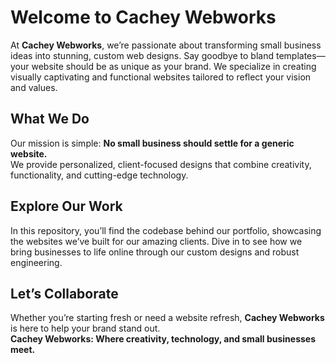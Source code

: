 # Welcome to Cachey Webworks

At **Cachey Webworks**, we’re passionate about transforming small business ideas into stunning, custom web designs. Say goodbye to bland templates—your website should be as unique as your brand. We specialize in creating visually captivating and functional websites tailored to reflect your vision and values.

## What We Do

Our mission is simple: **No small business should settle for a generic website.**  
We provide personalized, client-focused designs that combine creativity, functionality, and cutting-edge technology.

## Explore Our Work

In this repository, you’ll find the codebase behind our portfolio, showcasing the websites we’ve built for our amazing clients. Dive in to see how we bring businesses to life online through our custom designs and robust engineering.

## Let’s Collaborate

Whether you’re starting fresh or need a website refresh, **Cachey Webworks** is here to help your brand stand out.  
**Cachey Webworks: Where creativity, technology, and small businesses meet.**

